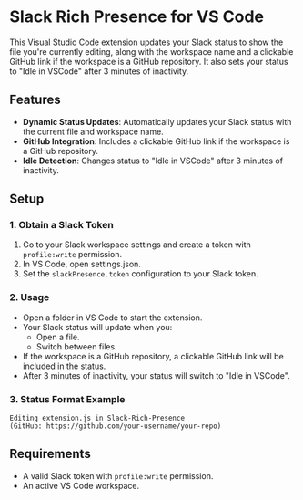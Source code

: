 # Slack Rich Presence for VS Code

This Visual Studio Code extension updates your Slack status to show the file you're currently editing, along with the workspace name and a clickable GitHub link if the workspace is a GitHub repository. It also sets your status to "Idle in VSCode" after 3 minutes of inactivity.

## Features

- **Dynamic Status Updates**: Automatically updates your Slack status with the current file and workspace name.
- **GitHub Integration**: Includes a clickable GitHub link if the workspace is a GitHub repository.
- **Idle Detection**: Changes status to "Idle in VSCode" after 3 minutes of inactivity.

## Setup

### 1. Obtain a Slack Token
1. Go to your Slack workspace settings and create a token with `profile:write` permission.
2. In VS Code, open settings.json.
3. Set the `slackPresence.token` configuration to your Slack token.

### 2. Usage
- Open a folder in VS Code to start the extension.
- Your Slack status will update when you:
  - Open a file.
  - Switch between files.
- If the workspace is a GitHub repository, a clickable GitHub link will be included in the status.
- After 3 minutes of inactivity, your status will switch to "Idle in VSCode".

### 3. Status Format Example
```
Editing extension.js in Slack-Rich-Presence
(GitHub: https://github.com/your-username/your-repo)
```

## Requirements
- A valid Slack token with `profile:write` permission.
- An active VS Code workspace.
